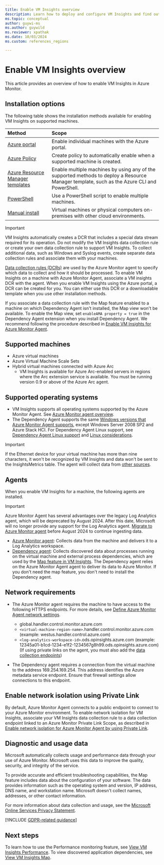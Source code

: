 ```yaml
---
title: Enable VM Insights overview
description: Learn how to deploy and configure VM Insights and find out about the system requirements.
ms.topic: conceptual
author: guywi-ms
ms.author: guywild
ms.reviewer: xpathak
ms.date: 10/03/2024
ms.custom: references_regions

---
```


# Enable VM Insights overview

This article provides an overview of how to enable VM Insights in Azure Monitor.

## Installation options

The following table shows the installation methods available for enabling VM Insights on supported machines.

| Method | Scope |
|:---|:---|
| [Azure portal](vminsights-enable-portal.md) | Enable individual machines with the Azure portal. |
| [Azure Policy](vminsights-enable-policy.md) | Create policy to automatically enable when a supported machine is created. |
| [Azure Resource Manager templates](../vm/vminsights-enable-resource-manager.md) | Enable multiple machines by using any of the supported methods to deploy a Resource Manager template, such as the Azure CLI and PowerShell. |
| [PowerShell](vminsights-enable-powershell.md) | Use a PowerShell script to enable multiple machines. |
| [Manual install](vminsights-enable-hybrid.md) | Virtual machines or physical computers on-premises with other cloud environments.|

> [!IMPORTANT]
> VM Insights automatically creates a DCR that includes a special data stream required for its operation. Do not modify the VM Insights data collection rule or create your own data collection rule to support VM Insights. To collect additional data, such as Windows and Syslog events, create separate data collection rules and associate them with your machines.

[Data collection rules (DCRs)](../essentials/data-collection-rule-overview.md) are used by the Azure Monitor agent to specify which data to collect and how it should be processed. To enable VM Insights on a machine with Azure Monitor Agent, associate a VM insights DCR with the agent. When you enable VM Insights using the Azure portal, a DCR can be created for you. You can either use this DCR or a downloadable template when you use other installation methods. 

If you associate a data collection rule with the Map feature enabled to a machine on which Dependency Agent isn't installed, the Map view won't be available. To enable the Map view, set `enableAMA property = true` in the Dependency Agent extension when you install Dependency Agent. We recommend following the procedure described in [Enable VM Insights for Azure Monitor Agent](vminsights-enable-portal.md#enable-vm-insights).


## Supported machines

- Azure virtual machines
- Azure Virtual Machine Scale Sets
- Hybrid virtual machines connected with Azure Arc
  - VM Insights is available for Azure Arc-enabled servers in regions where the Arc extension service is available. You must be running version 0.9 or above of the Azure Arc agent.

## Supported operating systems

- VM Insights supports all operating systems supported by the Azure Monitor Agent. See [Azure Monitor agent overview](../agents/agents-overview.md#supported-operating-systems).
- The Dependency Agent supports the same [Windows versions that Azure Monitor Agent supports](../agents/agents-overview.md#supported-operating-systems), except Windows Server 2008 SP2 and Azure Stack HCI. For Dependency Agent Linux support, see [Dependency Agent Linux support](../vm/vminsights-dependency-agent-maintenance.md#dependency-agent-requirements) and [Linux considerations](./vminsights-dependency-agent-maintenance.md#linux-considerations).

> [!IMPORTANT]
> If the Ethernet device for your virtual machine has more than nine characters, it won't be recognized by VM Insights and data won't be sent to the InsightsMetrics table. The agent will collect data from [other sources](../agents/agent-data-sources.md).


## Agents

When you enable VM Insights for a machine, the following agents are installed. 

> [!IMPORTANT]
> Azure Monitor Agent has several advantages over the legacy Log Analytics agent, which will be deprecated by August 2024. After this date, Microsoft will no longer provide any support for the Log Analytics agent. [Migrate to Azure Monitor agent](../agents/azure-monitor-agent-migration.md) before August 2024 to continue ingesting data.


- [Azure Monitor agent](../agents/azure-monitor-agent-overview.md): Collects data from the machine and delivers it to a Log Analytics workspace.
- [Dependency agent](./vminsights-dependency-agent-maintenance.md): Collects discovered data about processes running on the virtual machine and external process dependencies, which are used by the [Map feature in VM Insights](../vm/vminsights-maps.md). The Dependency agent relies on the Azure Monitor Agent agent to deliver its data to Azure Monitor. If you don't need the map feature, you don't need to install the Dependency agent.

## Network requirements

- The Azure Monitor agent requires the machine to have access to the following HTTPS endpoints. For more details, see [Define Azure Monitor Agent network settings](../agents/azure-monitor-agent-data-collection-endpoint.md).
	- global.handler.control.monitor.azure.com
	- `<virtual-machine-region-name>`.handler.control.monitor.azure.com (example: westus.handler.control.azure.com)
	- `<log-analytics-workspace-id>`.ods.opinsights.azure.com (example: 12345a01-b1cd-1234-e1f2-1234567g8h99.ods.opinsights.azure.com)
    (If using private links on the agent, you must also add the [data collection endpoints](../essentials/data-collection-endpoint-overview.md#components-of-a-dce))

- The Dependency agent requires a connection from the virtual machine to the address 169.254.169.254. This address identifies the Azure metadata service endpoint. Ensure that firewall settings allow connections to this endpoint.

## Enable network isolation using Private Link

By default, Azure Monitor Agent connects to a public endpoint to connect to your Azure Monitor environment. To enable network isolation for VM Insights, associate your VM Insights data collection rule to a data collection endpoint linked to an Azure Monitor Private Link Scope, as described in [Enable network isolation for Azure Monitor Agent by using Private Link](../agents/azure-monitor-agent-private-link.md).


## Diagnostic and usage data

Microsoft automatically collects usage and performance data through your use of Azure Monitor. Microsoft uses this data to improve the quality, security, and integrity of the service.

To provide accurate and efficient troubleshooting capabilities, the Map feature includes data about the configuration of your software. The data provides information such as the operating system and version, IP address, DNS name, and workstation name. Microsoft doesn't collect names, addresses, or other contact information.

For more information about data collection and usage, see the [Microsoft Online Services Privacy Statement](https://go.microsoft.com/fwlink/?LinkId=512132).

[!INCLUDE [GDPR-related guidance](~/reusable-content/ce-skilling/azure/includes/gdpr-dsr-and-stp-note.md)]

## Next steps

To learn how to use the Performance monitoring feature, see [View VM Insights Performance](../vm/vminsights-performance.md). To view discovered application dependencies, see [View VM Insights Map](../vm/vminsights-maps.md).
